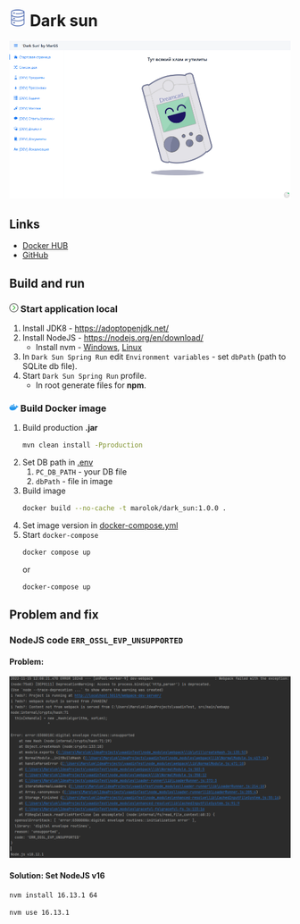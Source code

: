 # <img src="src/main/resources/static/img/icon/database.svg" width="30"/> Dark sun

![](src/main/resources/static/img/readmeFiles/dar_sun_screen.png)

## Links
* [Docker HUB](https://hub.docker.com/repository/docker/marolok/dark_sun/general)
* [GitHub](https://github.com/PavelBocharov/DarkSun)

## Build and run
### <img src="src/main/resources/static/img/icon/arrow-right.png" width="16"/> Start application local 
1) Install JDK8 - https://adoptopenjdk.net/
2) Install NodeJS - https://nodejs.org/en/download/
   * Install nvm - [Windows](https://github.com/coreybutler/nvm-windows), [Linux](https://github.com/nvm-sh/nvm)
3) In `Dark Sun Spring Run` edit `Environment variables` - set `dbPath` (path to SQLite db file).
4) Start `Dark Sun Spring Run` profile.
   * In root generate files for **npm**. 

### <img src="src/main/resources/static/img/icon/docker-icon.png" width="16"/> Build Docker image
1) Build production **.jar**
   ```bash 
   mvn clean install -Pproduction
   ```
2) Set DB path in [.env](./.env)
   1) `PC_DB_PATH` - your DB file
   2) `dbPath` - file in image
3) Build image
   ```bash 
   docker build --no-cache -t marolok/dark_sun:1.0.0 .
   ```
4) Set image version in [docker-compose.yml](./docker-compose.yml)
5) Start `docker-compose`
   ```bash 
   docker compose up
   ``` 
   or
   ```bash 
   docker-compose up
   ```

## Problem and fix
### NodeJS code `ERR_OSSL_EVP_UNSUPPORTED`
#### Problem: 
![](src/main/resources/static/img/readmeFiles/criptoProblems.png)
#### Solution: Set NodeJS v16
```bash 
nvm install 16.13.1 64
```
```bash 
nvm use 16.13.1
```
